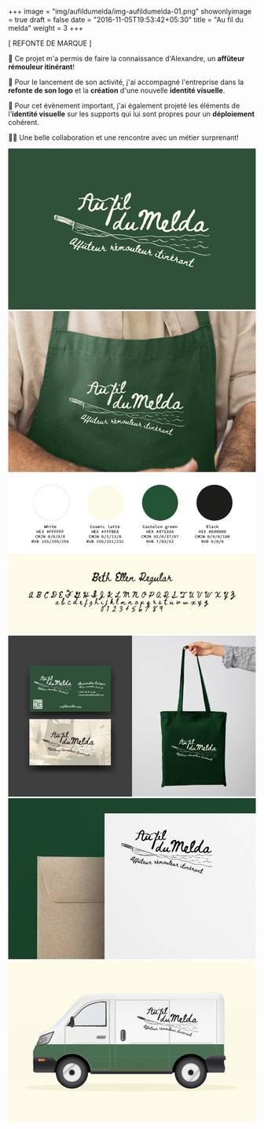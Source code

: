 +++
image = "img/aufildumelda/img-aufildumelda-01.png"
showonlyimage = true
draft = false
date = "2016-11-05T19:53:42+05:30"
title = "Au fil du melda"
weight = 3
+++

[ REFONTE DE MARQUE ]
<!--more-->

🚐 Ce projet m'a permis de faire la connaissance d'Alexandre, un **affûteur rémouleur itinérant**!

📌 Pour le lancement de son activité, j'ai accompagné l'entreprise dans la **refonte de son logo** et la **création** d'une nouvelle **identité visuelle**.

👀 Pour cet évènement important, j'ai également projeté les éléments de l'**identité visuelle** sur les supports qui lui sont propres pour un **déploiement** cohérent.

👌🏻 Une belle collaboration et une rencontre avec un métier surprenant!  

![This is me][1]
![This is me][2]
![This is me][3]
![This is me][4]
![This is me][6]
![This is me][5]

[1]: /img/aufildumelda/Img-aufildumelda-01.png
[2]: /img/aufildumelda/img-aufildumelda-02.png
[3]: /img/aufildumelda/img-aufildumelda-03.png
[4]: /img/aufildumelda/img-aufildumelda-04.png
[5]: /img/aufildumelda/img-aufildumelda-05.png
[6]: /img/aufildumelda/img-aufildumelda-06.png

